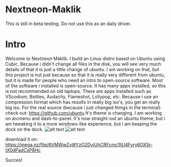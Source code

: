 # Nextneon-Maklik
This is still in beta testing. Do not use this as an daily driver.

<h1>Intro</h1>

Welcome to Nextneon Maklik.
I build an Linux distro based on Ubuntu using Cubic.
Because i didn't change all files in the disk, you will see very much details of that it is just a little change of ubuntu.
I am working on that, but this project is not just because so that it is really very different from ubuntu, but it is made for people who need an intro to open-source software.
Most of the software *i* installed is open-source.
It has many apps installed, so this is not recommended on old laptops.
There are apps installed such as VScodium, Bottles, Audacity, Flameshot, Lollypop, etc.
Because i use an compression format which has results in really big iso's, you get an really big iso.
For the real source (because i just changed things in the terminal) check out: https://github.com/ubuntu
It's theme is changing. I am working on arcmenu and dash-to-panel.
It's now straight-out an ubuntu theme, but i am tweaking it to a more windows-like experience, but i am keeping the dock on the dock.
![alt text](https://photos.fife.usercontent.google.com/pw/AP1GczOfMO0WBK3YYc4NoHV1TTwMxkx3lJykn5cZICe4yHPZA6_YUIewAxfz=w1276-h797-s-no?authuser=1)
![alt text](https://photos.fife.usercontent.google.com/pw/AP1GczOfMO0WBK3YYc4NoHV1TTwMxkx3lJykn5cZICe4yHPZA6_YUIewAxfz=w1276-h797-s-no?authuser=1)

download it on: https://mega.nz/file/6VMWwZyI#YzO2DyiUhCRFcmc1llU4Fyry6OX5r-tX0dPadCxP8Hc

Succes!
